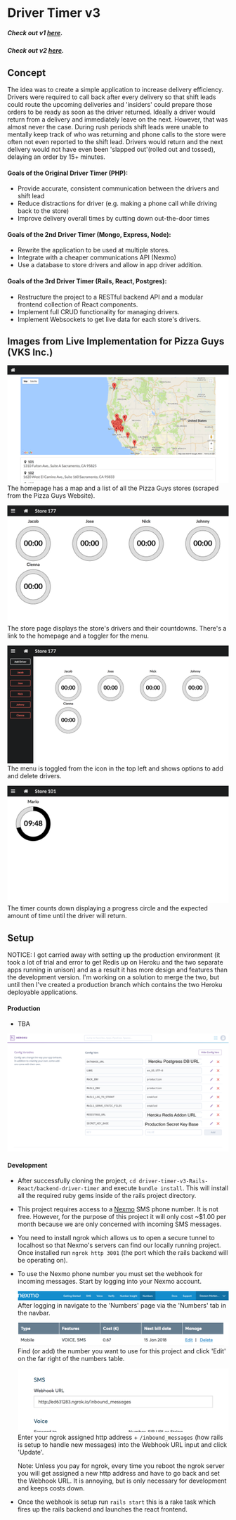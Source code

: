 # Driver Timer v3

##### Check out v1 [here](https://github.com/CodingTea17/driver-timer-v1-php "Frankenstein").
##### Check out v2 [here](https://github.com/CodingTea17/driver-timer-v2-mongo-express-node).

## Concept

The idea was to create a simple application to increase delivery efficiency. Drivers were required to call back after every delivery so that shift leads could route the upcoming deliveries and 'insiders' could prepare those orders to be ready as soon as the driver returned. Ideally a driver would return from a delivery and immediately leave on the next. However, that was almost never the case. During rush periods shift leads were unable to mentally keep track of who was returning and phone calls to the store were often not even reported to the shift lead. Drivers would return and the next delivery would not have even been 'slapped out'(rolled out and tossed), delaying an order by 15+ minutes.

#### Goals of the Original Driver Timer (PHP):

* Provide accurate, consistent communication between the drivers and shift lead
* Reduce distractions for driver (e.g. making a phone call while driving back to the store)
* Improve delivery overall times by cutting down out-the-door times

#### Goals of the 2nd Driver Timer (Mongo, Express, Node):

* Rewrite the application to be used at multiple stores.
* Integrate with a cheaper communications API (Nexmo)
* Use a database to store drivers and allow in app driver addition.

#### Goals of the 3rd Driver Timer (Rails, React, Postgres):

* Restructure the project to a RESTful backend API and a modular frontend collection of React components.
* Implement full CRUD functionality for managing drivers.
* Implement Websockets to get live data for each store's drivers.


## Images from Live Implementation for Pizza Guys (VKS Inc.)
![](./live_app_images/driver_timer_homepage.png "Homepage")
The homepage has a map and a list of all the Pizza Guys stores (scraped from the Pizza Guys Website).

![](./live_app_images/store_page.png "Store Page")
The store page displays the store's drivers and their countdowns. There's a link to the homepage and a toggler for the menu.

![](./live_app_images/store_menu.png "Store Menu")
The menu is toggled from the icon in the top left and shows options to add and delete drivers.

![](./live_app_images/timer_demo.png "Timer Demo")
The timer counts down displaying a progress circle and the expected amount of time until the driver will return.

## Setup
  NOTICE: I got carried away with setting up the production environment (it took a lot of trial and error to get Redis up on Heroku and the two separate apps running in unison) and as a result it has more design and features than the development version. I'm working on a solution to merge the two, but until then I've created a production branch which contains the two Heroku deployable applications.

#### Production
  * TBA

  ![](./setup_images/heroku_env_config.png "Configuration for Environment Variables in Heroku")
  

#### Development
  * After successfully cloning the project, `cd driver-timer-v3-Rails-React/backend-driver-timer` and execute `bundle install`. This will install all the required ruby gems inside of the rails project directory.
  * This project requires access to a [Nexmo](https://www.nexmo.com/) SMS phone number. It is not free. However, for the purpose of this project it will only cost ~$1.00 per month because we are only concerned with incoming SMS messages.
  * You need to install ngrok which allows us to open a secure tunnel to localhost so that Nexmo's servers can find our locally running project. Once installed run `ngrok http 3001` (the port which the rails backend will be operating on).   
  * To use the Nexmo phone number you must set the webhook for incoming messages. Start by logging into your Nexmo account.

    ![](./setup_images/numbers.png "Click the 'Numbers' tab in the navbar")
    After logging in navigate to the 'Numbers' page via the 'Numbers' tab in the navbar.

    ![](./setup_images/edit.png "Click edit next to the number you want to use")
    Find (or add) the number you want to use for this project and click 'Edit' on the far right of the numbers table.

    ![](./setup_images/webhook.png "Enter the SMS Webhook URL")
    Enter your ngrok assigned http address + `/inbound_messages` (how rails is setup to handle new messages) into the Webhook URL input and click 'Update'.

    Note: Unless you pay for ngrok, every time you reboot the ngrok server you will get assigned a new http address and have to go back and set the Webhook URL. It is annoying, but is only necessary for development and keeps costs down.

  * Once the webhook is setup run `rails start` this is a rake task which fires up the rails backend and launches the react frontend.
